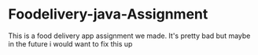 # Foodelivery-java-Assignment
This is a food delivery app assignment we made. It's pretty bad but maybe in the future i would want to fix this up
